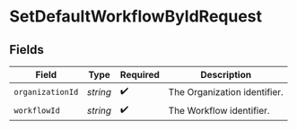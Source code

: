 # SetDefaultWorkflowByIdRequest


## Fields

| Field                        | Type                         | Required                     | Description                  |
| ---------------------------- | ---------------------------- | ---------------------------- | ---------------------------- |
| `organizationId`             | *string*                     | :heavy_check_mark:           | The Organization identifier. |
| `workflowId`                 | *string*                     | :heavy_check_mark:           | The Workflow identifier.     |